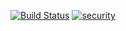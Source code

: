 [![Build Status](https://travis-ci.org/itsmechlark/devise_database_pwd.svg)](https://travis-ci.org/itsmechlark/devise_database_pwd)
[![security](https://hakiri.io/github/itsmechlark/devise_database_pwd/master.svg)](https://hakiri.io/github/itsmechlark/devise_database_pwd/master)